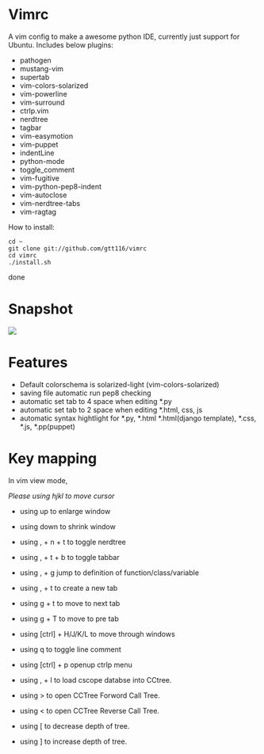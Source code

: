 Vimrc
=========

A vim config to make a awesome python IDE, currently just support for Ubuntu. Includes below plugins:

 * pathogen
 * mustang-vim
 * supertab
 * vim-colors-solarized
 * vim-powerline
 * vim-surround
 * ctrlp.vim
 * nerdtree
 * tagbar
 * vim-easymotion
 * vim-puppet
 * indentLine
 * python-mode
 * toggle_comment
 * vim-fugitive
 * vim-python-pep8-indent
 * vim-autoclose
 * vim-nerdtree-tabs
 * vim-ragtag

How to install:

    cd ~
    git clone git://github.com/gtt116/vimrc
    cd vimrc
    ./install.sh
  
done


Snapshot
========
<img src="https://raw.githubusercontent.com/gtt116/vimrc/master/snapshot.png"/>


Features
========
 * Default colorschema is solarized-light (vim-colors-solarized)
 * saving file automatic run pep8 checking
 * automatic set tab to 4 space when editing *.py
 * automatic set tab to 2 space when editing *.html, css, js
 * automatic syntax hightlight for *.py, *.html *.html(django template), *.css, *.js, *.pp(puppet)

Key mapping
==========
In vim view mode,

*Please using hjkl to move cursor*

 * using up to enlarge window
 * using down to shrink window

 * using , + n + t  to toggle nerdtree
 * using , + t + b to toggle tabbar
 * using , + g jump to definition of function/class/variable
 * using , + t to create a new tab
 * using g + t to move to next tab
 * using g + T to move to pre tab
 * using [ctrl] + H/J/K/L to move through windows
 * using q to toggle line comment
 * using [ctrl] + p openup ctrlp menu

 * using , + l to load cscope databse into CCtree.
 * using <C-c>> to open CCTree Forword Call Tree.
 * using <C-c>< to open CCTree Reverse Call Tree.
 * using <C-c>[ to decrease depth of tree.
 * using <C-c>] to increase depth of tree.
